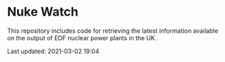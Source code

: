 # Nuke Watch

This repository includes code for retrieving the latest information available on the output of EDF nuclear power plants in the UK.

Last updated: 2021-03-02 19:04